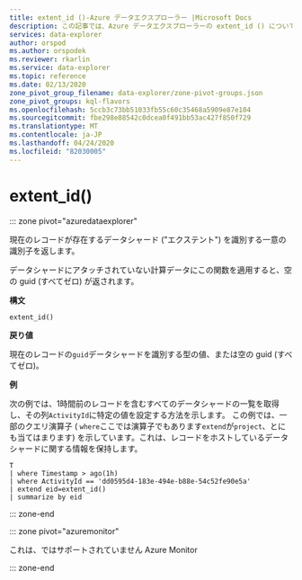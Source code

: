 ```yaml
---
title: extent_id ()-Azure データエクスプローラー |Microsoft Docs
description: この記事では、Azure データエクスプローラーの extent_id () について説明します。
services: data-explorer
author: orspod
ms.author: orspodek
ms.reviewer: rkarlin
ms.service: data-explorer
ms.topic: reference
ms.date: 02/13/2020
zone_pivot_group_filename: data-explorer/zone-pivot-groups.json
zone_pivot_groups: kql-flavors
ms.openlocfilehash: 5ccb3c73bb51033fb55c60c35468a5909e87e104
ms.sourcegitcommit: fbe298e88542c0dcea0f491bb53ac427f850f729
ms.translationtype: MT
ms.contentlocale: ja-JP
ms.lasthandoff: 04/24/2020
ms.locfileid: "82030005"
---
```

# <a name="extent_id"></a>extent_id()

::: zone pivot="azuredataexplorer"

現在のレコードが存在するデータシャード ("エクステント") を識別する一意の識別子を返します。 

データシャードにアタッチされていない計算データにこの関数を適用すると、空の guid (すべてゼロ) が返されます。

**構文**

`extent_id()`

**戻り値**

現在のレコードの`guid`データシャードを識別する型の値、または空の guid (すべてゼロ)。

**例**

次の例では、1時間前のレコードを含むすべてのデータシャードの一覧を取得し、その列`ActivityId`に特定の値を設定する方法を示します。 この例では、一部のクエリ演算子 ( `where`ここでは演算子でもあります`extend`が`project`、とにも当てはまります) を示しています。これは、レコードをホストしているデータシャードに関する情報を保持します。

```kusto
T
| where Timestamp > ago(1h)
| where ActivityId == 'dd0595d4-183e-494e-b88e-54c52fe90e5a'
| extend eid=extent_id()
| summarize by eid
```

::: zone-end

::: zone pivot="azuremonitor"

これは、ではサポートされていません Azure Monitor

::: zone-end
